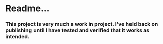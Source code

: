 # Readme...
### This project is very much a work in project. I've held back on publishing until I have tested and verified that it works as intended.
